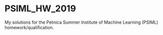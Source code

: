 # PSIML_HW_2019
My solutions for the Petnica Summer Institute of Machine Learning (PSIML) homework/qualification. 
